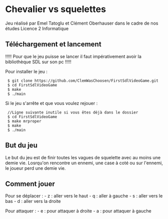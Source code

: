 # Chevalier vs squelettes
Jeu réalisé par Emel Tatoglu et Clément Oberhauser dans le cadre de nos études Licence 2 Informatique 

## Téléchargement et lancement
  !!!!!
  Pour que le jeu puisse se lancer il faut impérativement avoir la bibliothèque SDL sur son pc 
  !!!!!
 
 Pour installer le jeu : 
```
 $ git clone https://github.com/ClemWasChoosen/FirstSdlVideoGame.git
 $ cd FirstSdlVideoGame
 $ make
 $ ./main
```

Si le jeu s'arrête et que vous voulez rejouer :

```
 //Ligne suivante inutile si vous êtes déjà dans le dossier
 $ cd FirstSdlVideoGame
 $ make mrproper
 $ make
 $ ./main
 ```

## But du jeu
  Le but du jeu est de finir toutes les vagues de squelette avec au moins une demie vie. Losrqu'on rencontre un ennemi, une case à coté ou sur l'ennemi, le joueur perd une demie vie.
  
## Comment jouer
  Pour se déplacer : 
    - z : aller vers le haut
    - q : aller à gauche
    - s : aller vers le bas
    - d : aller vers la droite
    
 Pour attaquer : 
    - e : pour attaquer à droite
    - a : pour attaquer à gauche
    

